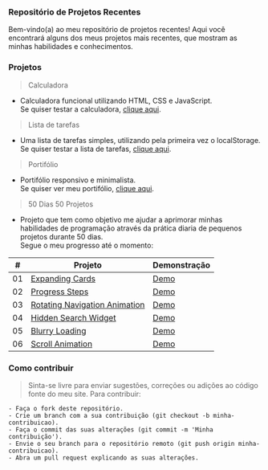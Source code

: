 ### Repositório de Projetos Recentes

Bem-vindo(a) ao meu repositório de projetos recentes! Aqui você encontrará alguns dos meus projetos mais recentes, que mostram as minhas habilidades e conhecimentos.

### Projetos

> Calculadora
- Calculadora funcional utilizando HTML, CSS e JavaScript.<br>
Se quiser testar a calculadora, [clique aqui](https://bernardomrl-calculator.netlify.app).
> Lista de tarefas
- Uma lista de tarefas simples, utilizando pela primeira vez o localStorage.<br>
Se quiser testar a lista de tarefas, [clique aqui](https://bernardomrl-todo.netlify.app).
> Portifólio
- Portifólio responsivo e minimalista.<br> 
Se quiser ver meu portifólio, [clique aqui](https://bernardomrl.netlify.app).
> 50 Dias 50 Projetos
- Projeto que tem como objetivo me ajudar a aprimorar minhas habilidades de programação através da prática diaria de pequenos projetos durante 50 dias.<br>
Segue o meu progresso até o momento: 

|  #  | Projeto                                                                                                                     | Demonstração                                                                      |
| :-: | --------------------------------------------------------------------------------------------------------------------------- | --------------------------------------------------------------------------------- |
| 01  | [Expanding Cards](https://github.com/bernardomrl/projetos/tree/main/50days50projects/01-expanding-cards)                    | [Demo](https://bernardomrl-50days50projects.netlify.app/01-expanding-cards/)      |
| 02  | [Progress Steps](https://github.com/bernardomrl/projetos/tree/main/50days50projects/02-progress-steps)                      | [Demo](https://bernardomrl-50days50projects.netlify.app/02-progress-steps/)       |
| 03  | [Rotating Navigation Animation](https://github.com/bernardomrl/projetos/tree/main/50days50projects/03-rotating-navigation)  | [Demo](https://bernardomrl-50days50projects.netlify.app/03-rotating-navigation/)  |
| 04  | [Hidden Search Widget](https://github.com/bernardomrl/projetos/tree/main/50days50projects/04-hidden-search-widget)          | [Demo](https://bernardomrl-50days50projects.netlify.app/04-hidden-search-widget/) |
| 05  | [Blurry Loading](https://github.com/bernardomrl/projetos/tree/main/50days50projects/05-blurry-loading)                      | [Demo](https://bernardomrl-50days50projects.netlify.app/05-blurry-loading/)       |
| 06  | [Scroll Animation](https://github.com/bernardomrl/projetos/tree/main/50days50projects/06-scroll-animation)                  | [Demo](https://bernardomrl-50days50projects.netlify.app/06-scroll-animation/)     |

### Como contribuir
> Sinta-se livre para enviar sugestões, correções ou adições ao código fonte do meu site. Para contribuir:

    - Faça o fork deste repositório.
    - Crie um branch com a sua contribuição (git checkout -b minha-contribuicao).
    - Faça o commit das suas alterações (git commit -m 'Minha contribuição').
    - Envie o seu branch para o repositório remoto (git push origin minha-contribuicao).
    - Abra um pull request explicando as suas alterações.
